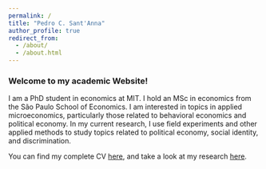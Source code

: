```yaml
---
permalink: /
title: "Pedro C. Sant'Anna"
author_profile: true
redirect_from: 
  - /about/
  - /about.html
---
```

### Welcome to my academic Website!

I am a PhD student in economics at MIT. I hold an MSc in economics from the São Paulo School of Economics. I am interested in topics in applied microeconomics, particularly those related to behavioral economics and political economy. In my current research, I use field experiments and other applied methods to study topics related to political economy, social identity, and discrimination.

You can find my complete CV [here](/cv), and take a look at my research [here](/research).
